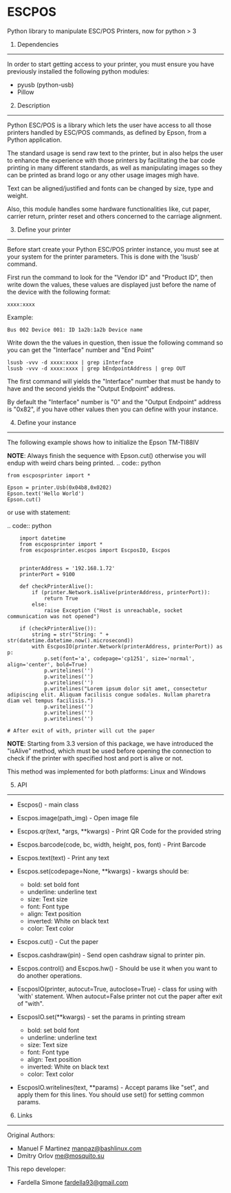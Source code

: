 ESCPOS
======

Python library to manipulate ESC/POS Printers, now for python > 3

1. Dependencies
---------------

In order to start getting access to your printer, you must ensure
you have previously installed the following python modules:

  * pyusb (python-usb)
  * Pillow

2. Description
--------------

Python ESC/POS is a library which lets the user have access to all
those printers handled by ESC/POS commands, as defined by Epson,
from a Python application.

The standard usage is send raw text to the printer, but in also
helps the user to enhance the experience with those printers by
facilitating the bar code printing in many different standards,
as well as manipulating images so they can be printed as brand
logo or any other usage images migh have.

Text can be aligned/justified and fonts can be changed by size,
type and weight.

Also, this module handles some hardware functionalities like, cut
paper, carrier return, printer reset and others concerned to the
carriage alignment.

3. Define your printer
----------------------

Before start create your Python ESC/POS printer instance, you must
see at your system for the printer parameters. This is done with
the 'lsusb' command.

First run the command to look for the "Vendor ID" and "Product ID",
then write down the values, these values are displayed just before
the name of the device with the following format:

    xxxx:xxxx

Example:

    Bus 002 Device 001: ID 1a2b:1a2b Device name

Write down the the values in question, then issue the following
command so you can get the "Interface" number and "End Point"

    lsusb -vvv -d xxxx:xxxx | grep iInterface
    lsusb -vvv -d xxxx:xxxx | grep bEndpointAddress | grep OUT

The first command will yields the "Interface" number that must
be handy to have and the second yields the "Output Endpoint"
address.

By default the "Interface" number is "0" and the "Output Endpoint"
address is "0x82",  if you have other values then you can define
with your instance.


4. Define your instance
-----------------------

The following example shows how to initialize the Epson TM-TI88IV

**NOTE**: Always finish the sequence with Epson.cut() otherwise you will endup with weird chars being printed.
.. code:: python

    from escposprinter import *

    Epson = printer.Usb(0x04b8,0x0202)
    Epson.text('Hello World')
    Epson.cut()




or use with statement:

.. code:: python

        import datetime
        from escposprinter import *
        from escposprinter.escpos import EscposIO, Escpos


        printerAddress = '192.168.1.72'
        printerPort = 9100

        def checkPrinterAlive():
            if (printer.Network.isAlive(printerAddress, printerPort)):
                return True
            else:
                raise Exception ("Host is unreachable, socket communication was not opened")

        if (checkPrinterAlive()):
            string = str("String: " + str(datetime.datetime.now().microsecond))
            with EscposIO(printer.Network(printerAddress, printerPort)) as p:
                p.set(font='a', codepage='cp1251', size='normal', align='center', bold=True)
                p.writelines('')
                p.writelines('')
                p.writelines('')
                p.writelines("Lorem ipsum dolor sit amet, consectetur adipiscing elit. Aliquam facilisis congue sodales. Nullam pharetra diam vel tempus facilisis.")
                p.writelines('')
                p.writelines('')
                p.writelines('')

    # After exit of with, printer will cut the paper

**NOTE**: Starting from 3.3 version of this package, we have introduced the "isAlive" method, which must be used before opening the connection to check if the printer with specified host and port is alive or not.

This method was implemented for both platforms: Linux and Windows

5. API
------

* Escpos() - main class
* Escpos.image(path_img) - Open image file
* Escpos.qr(text, \*args, \*\*kwargs) - Print QR Code for the provided string
* Escpos.barcode(code, bc, width, height, pos, font) - Print Barcode
* Escpos.text(text) - Print any text
* Escpos.set(codepage=None, \*\*kwargs) - kwargs should be:
    * bold:        set bold font
    * underline:   underline text
    * size:        Text size
    * font:        Font type
    * align:       Text position
    * inverted:    White on black text
    * color:       Text color

* Escpos.cut() - Cut the paper
* Escpos.cashdraw(pin) - Send open cashdraw signal to printer pin.
* Escpos.control() and Escpos.hw() - Should be use it when you want to do another operations.

* EscposIO(printer, autocut=True, autoclose=True) - class for using with 'with' statement. When autocut=False printer not cut the paper after exit of "with".
* EscposIO.set(\*\*kwargs) - set the params in printing stream
    * bold:        set bold font
    * underline:   underline text
    * size:        Text size
    * font:        Font type
    * align:       Text position
    * inverted:    White on black text
    * color:       Text color
* EscposIO.writelines(text, \*\*params) - Accept params like "set", and apply them for this lines. You should use set() for setting common params.



6. Links
--------

Original Authors:
* Manuel F Martinez <manpaz@bashlinux.com>
* Dmitry Orlov <me@mosquito.su>

This repo developer:
* Fardella Simone <fardella93@gmail.com>